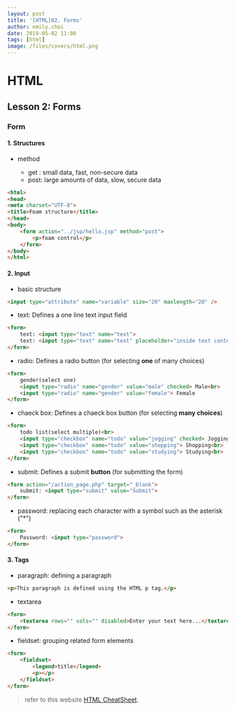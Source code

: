 ```yaml
---
layout: post
title: '[HTML]02. Forms'
author: emily.choi
date: 2019-05-02 11:00
tags: [html]
image: /files/covers/html.png
---
```

# HTML

## Lesson 2: Forms

### **Form** 

#### 1. Structures
- method
 
	- get : small data, fast, non-secure data
	- post: large amounts of data, slow, secure data

 
```html
<html>
<head>
<meta charset="UTF-8">
<title>Foam structure</title>
</head>
<body>
	<form action="../jsp/hello.jsp" method="post">
		<p>foam control</p>
	</form>
</body>
</html>
```

#### 2. Input
- basic structure
	
```html	
<input type="attribute" name="variable" size="20" maxlength="20" />
```

- text: Defines a one line text input field

```html
<form>
	text: <input type="text" name="text">
	text: <input type="text" name="text" placeholder="inside text content">
</form>
```

- radio: Defines a radio button (for selecting **one** of many choices)

```html
<form>
	gender(select one) 
	<input type="radio" name="gender" value="male" checked> Male<br>
	<input type="radio" name="gender" value="female"> Female
</form>
```

- chaeck box: Defines a chaeck box button (for selecting **many choices**)

```html
<form>
	todo list(select multiple)<br>
	<input type="checkbox" name="todo" value="jogging" checked> Jogging<br>
	<input type="checkbox" name="todo" value="shopping"> Shopping<br>
	<input type="checkbox" name="todo" value="studying"> Studying<br>
</form>
```

- submit: Defines a submit **button** (for submitting the form)

```html
<form action="/action_page.php" target="_blank">
	submit: <input type="submit" value="Submit">
</form>
```

- password: replacing each character with a symbol such as the asterisk ("*")

```html
<form>
	Password: <input type="password">
</form>
```


#### 3. Tags

- paragraph: defining a paragraph

```html
<p>This paragraph is defined using the HTML p tag.</p>
```

- textarea

```html
<form>
	<textarea rows="" cols="" disabled>Enter your text here...</textarea>
</form>
```

- fieldset: grouping related form elements

```html
<form>
	<fieldset>
		<legend>title</legend>
		<p></p>
	</fieldset>
</form> 
```



> refer to this website [HTML CheatSheet](https://htmlcheatsheet.com/).

